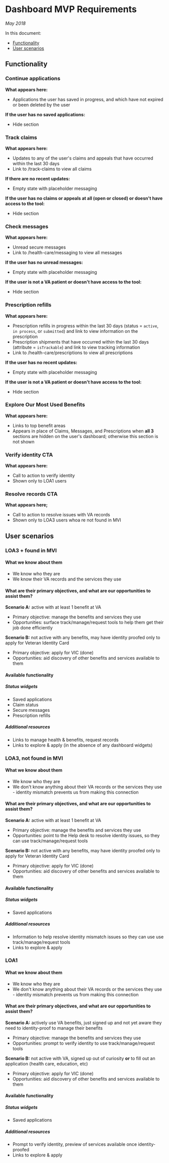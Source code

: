 # Dashboard MVP Requirements

_May 2018_

In this document:

- [Functionality](https://github.com/department-of-veterans-affairs/vets.gov-team/blob/master/Products/Identity/Personalization/Dashboard/MVP%20Requirements.md#functionality)
- [User scenarios](https://github.com/department-of-veterans-affairs/vets.gov-team/blob/master/Products/Identity/Personalization/Dashboard/MVP%20Requirements.md#user-scenarios)

## Functionality

### Continue applications

**What appears here:**
- Applications the user has saved in progress, and which have not expired or been deleted by the user

**If the user has no saved applications:**
- Hide section

### Track claims

**What appears here:**
- Updates to any of the user's claims and appeals that have occurred within the last 30 days
- Link to /track-claims to view all claims

**If there are no recent updates:**
- Empty state with placeholder messaging

**If the user has no claims or appeals at all (open or closed) or doesn't have access to the tool:**
- Hide section

### Check messages

**What appears here:**
- Unread secure messages
- Link to /health-care/messaging to view all messages

**If the user has no unread messages:**
- Empty state with placeholder messaging

**If the user is not a VA patient or doesn't have access to the tool:**
- Hide section

### Prescription refills

**What appears here:**
- Prescription refills in progress within the last 30 days (status = `active`, `in process`, or `submitted`) and link to view information on the prescription
- Prescription shipments that have occurred within the last 30 days (attribute = `isTrackable`) and link to view tracking information
- Link to /health-care/prescriptions to view all prescriptions

**If the user has no recent updates:**
- Empty state with placeholder messaging

**If the user is not a VA patient or doesn't have access to the tool:**
- Hide section

### Explore Our Most Used Benefits

**What appears here:**
- Links to top benefit areas
- Appears in place of Claims, Messages, and Prescriptions when **all 3** sections are hidden on the user's dashboard; otherwise this section is not shown

### Verify identity CTA

**What appears here:**
- Call to action to verify identity 
- Shown only to LOA1 users

### Resolve records CTA

**What appears here;**
- Call to action to resolve issues with VA records
- Shown only to LOA3 users whoa re not found in MVI

## User scenarios

### LOA3 + found in MVI

#### What we know about them

- We know who they are
- We know their VA records and the services they use

#### What are their primary objectives, and what are our opportunities to assist them?

**Scenario A:** active with at least 1 benefit at VA
- Primary objective: manage the benefits and services they use
- Opportunities: surface track/manage/request tools to help them get their job done efficiently

**Scenario B:** not active with any benefits, may have identity proofed only to apply for Veteran Identity Card
- Primary objective: apply for VIC (done)
- Opportunities: aid discovery of other benefits and services available to them

#### Available functionality

##### Status widgets

- Saved applications
- Claim status
- Secure messages
- Prescription refills

##### Additional resources
- Links to manage health & benefits, request records
- Links to explore & apply (in the absence of any dashboard widgets)

### LOA3, not found in MVI

#### What we know about them

- We know who they are
- We don't know anything about their VA records or the services they use - identity mismatch prevents us from making this connection

#### What are their primary objectives, and what are our opportunities to assist them?

**Scenario A:** active with at least 1 benefit at VA
- Primary objective: manage the benefits and services they use
- Opportunities: point to the Help desk to resolve identity issues, so they can use track/manage/request tools

**Scenario B:** not active with any benefits, may have identity proofed only to apply for Veteran Identity Card
- Primary objective: apply for VIC (done)
- Opportunities: aid discovery of other benefits and services available to them

#### Available functionality

##### Status widgets

- Saved applications

##### Additional resources
- Information to help resolve identity mismatch issues so they can use use track/manage/request tools
- Links to explore & apply

### LOA1

#### What we know about them

- We know who they are
- We don't know anything about their VA records or the services they use - identity mismatch prevents us from making this connection

#### What are their primary objectives, and what are our opportunities to assist them?

**Scenario A:** actively use VA benefits, just signed up and not yet aware they need to identity-proof to manage their benefits
- Primary objective: manage the benefits and services they use
- Opportunities: prompt to verify identity to use track/manage/request tools

**Scenario B:** not active with VA, signed up out of curiosity **or** to fill out an application (health care, education, etc)
- Primary objective: apply for VIC (done)
- Opportunities: aid discovery of other benefits and services available to them

#### Available functionality

##### Status widgets

- Saved applications

##### Additional resources
- Prompt to verify identity, preview of services available once identity-proofed
- Links to explore & apply

